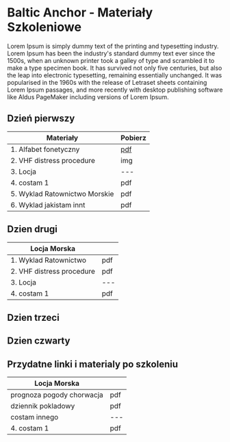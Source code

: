 # Baltic Anchor - Materiały Szkoleniowe

Lorem Ipsum is simply dummy text of the printing and typesetting industry. Lorem Ipsum has been the industry's standard dummy text ever since the 1500s, when an unknown printer took a galley of type and scrambled it to make a type specimen book. It has survived not only five centuries, but also the leap into electronic typesetting, remaining essentially unchanged. It was popularised in the 1960s with the release of Letraset sheets containing Lorem Ipsum passages, and more recently with desktop publishing software like Aldus PageMaker including versions of Lorem Ipsum.

## Dzień pierwszy

| Materiały | Pobierz |
| --- | --- |
| 1. Alfabet fonetyczny | [pdf](materialy/01_dzien_pierwszy/SRC-phonetic-alphabet.pdf) |
| 2. VHF distress procedure | img |
| 3. Locja | --- |
| 4. costam 1 | pdf |
| 5. Wyklad Ratownictwo Morskie | pdf |
| 6. Wyklad jakistam innt | pdf |

## Dzien drugi

| Locja Morska | |
|--- |--- |
|1. Wyklad Ratownictwo |pdf |
|2. VHF distress procedure |pdf |
|3. Locja |--- |
|4. costam 1 | pdf |

## Dzien trzeci

## Dzien czwarty

## Przydatne linki i materialy po szkoleniu

| Locja Morska | |
|--- |--- |
|prognoza pogody chorwacja |pdf |
|dziennik pokladowy |pdf |
|costam innego |--- |
|4. costam 1 | pdf |
